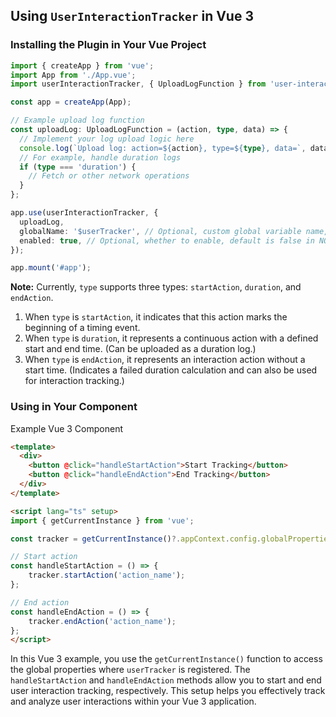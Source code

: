 ## Using `UserInteractionTracker` in Vue 3

### Installing the Plugin in Your Vue Project

```typescript
import { createApp } from 'vue';
import App from './App.vue';
import userInteractionTracker, { UploadLogFunction } from 'user-interaction-tracker';

const app = createApp(App);

// Example upload log function
const uploadLog: UploadLogFunction = (action, type, data) => {
  // Implement your log upload logic here
  console.log(`Upload log: action=${action}, type=${type}, data=`, data);
  // For example, handle duration logs
  if (type === 'duration') {
    // Fetch or other network operations
  }
};

app.use(userInteractionTracker, {
  uploadLog,
  globalName: '$userTracker', // Optional, custom global variable name, default is '$userTracker'
  enabled: true, // Optional, whether to enable, default is false in NODE_ENV === 'production'
});

app.mount('#app');
```

**Note:** Currently, `type` supports three types: `startAction`, `duration`, and `endAction`.

1. When `type` is `startAction`, it indicates that this action marks the beginning of a timing event.
2. When `type` is `duration`, it represents a continuous action with a defined start and end time. (Can be uploaded as a duration log.)
3. When `type` is `endAction`, it represents an interaction action without a start time. (Indicates a failed duration calculation and can also be used for interaction tracking.)

### Using in Your Component

Example Vue 3 Component

```html
<template>
  <div>
    <button @click="handleStartAction">Start Tracking</button>
    <button @click="handleEndAction">End Tracking</button>
  </div>
</template>

<script lang="ts" setup>
import { getCurrentInstance } from 'vue';

const tracker = getCurrentInstance()?.appContext.config.globalProperties.$userTracker;

// Start action
const handleStartAction = () => {
    tracker.startAction('action_name');
};

// End action
const handleEndAction = () => {
    tracker.endAction('action_name');
};
</script>
```

In this Vue 3 example, you use the `getCurrentInstance()` function to access the global properties where `userTracker` is registered. The `handleStartAction` and `handleEndAction` methods allow you to start and end user interaction tracking, respectively. This setup helps you effectively track and analyze user interactions within your Vue 3 application.